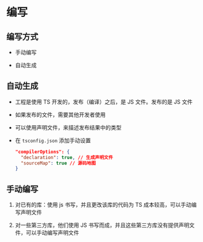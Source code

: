# 编写

## 编写方式

+ 手动编写

+ 自动生成

## 自动生成

+ 工程是使用 TS 开发的，发布（编译）之后，是 JS 文件。发布的是 JS 文件

+ 如果发布的文件，需要其他开发者使用

+ 可以使用声明文件，来描述发布结果中的类型

+ 在 `tsconfig.json` 添加手动设置

  ```json
  "compilerOptions": {
    "declaration": true, // 生成声明文件
    "sourceMap": true // 源码地图
  }
  ```

## 手动编写

1. 对已有的库：使用 js 书写，并且更改该库的代码为 TS 成本较高，可以手动编写声明文件

2. 对一些第三方库，他们使用 JS 书写而成，并且这些第三方库没有提供声明文件，可以手动编写声明文件
